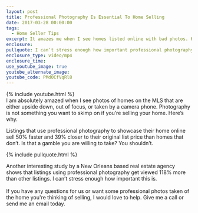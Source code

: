```yaml
---
layout: post
title: Professional Photography Is Essential To Home Selling
date: 2017-03-28 00:00:00
tags:
  - Home Seller Tips
excerpt: It amazes me when I see homes listed online with bad photos. Having professional photos taken of your home before selling is a no-brainer. Here’s why.
enclosure:
pullquote: I can’t stress enough how important professional photography is.
enclosure_type: video/mp4
enclosure_time:
use_youtube_image: true
youtube_alternate_image:
youtube_code: PMd0CfVqRl8
---
```



{% include youtube.html %}
<br>I am absolutely amazed when I see photos of homes on the MLS that are either upside down, out of focus, or taken by a camera phone. Photography is not something you want to skimp on if you’re selling your home. Here’s why.

Listings that use professional photography to showcase their home online sell 50% faster and 39% closer to their original list price than homes that don’t. Is that a gamble you are willing to take? You shouldn’t.

{% include pullquote.html %}

Another interesting study by a New Orleans based real estate agency shows that listings using professional photography get viewed 118% more than other listings. I can’t stress enough how important this is.
<br>
<br>If you have any questions for us or want some professional photos taken of the home you're thinking of selling, I would love to help. Give me a call or send me an email today.